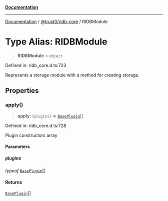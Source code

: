 [**Documentation**](../../../README.md)

***

[Documentation](../../../README.md) / [@trust0/ridb-core](../README.md) / RIDBModule

# Type Alias: RIDBModule

> **RIDBModule** = `object`

Defined in: ridb\_core.d.ts:723

Represents a storage module with a method for creating storage.

## Properties

### apply()

> **apply**: (`plugins`) => [`BasePlugin`](../classes/BasePlugin.md)[]

Defined in: ridb\_core.d.ts:728

Plugin constructors array

#### Parameters

##### plugins

*typeof* [`BasePlugin`](../classes/BasePlugin.md)[]

#### Returns

[`BasePlugin`](../classes/BasePlugin.md)[]
